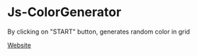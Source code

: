 # Js-ColorGenerator
By clicking on "START" button, generates random color in grid 

[Website](https://arinjaysaraf.github.io/Js-ColorGenerator/)
